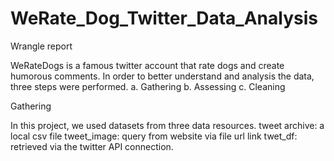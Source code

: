 # WeRate_Dog_Twitter_Data_Analysis

Wrangle report

WeRateDogs is a famous twitter account that rate dogs and create humorous comments.
In order to better understand and analysis the data, three steps were performed.
a.	Gathering
b.	Assessing 
c.	Cleaning


Gathering

In this project, we used datasets from three data resources. 
tweet archive: a local csv file
tweet_image: query from website via file url link
twet_df: retrieved via the twitter API connection. 


